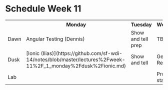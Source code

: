 # Schedule Week 11

<table>
  <tr>
    <th></th>
    <th>Monday</th>
    <th>Tuesday</th>
    <th>Wednesday</th>
  </tr>
  <tr>
    <td>Dawn</td>
    <td>Angular Testing (Dennis)</td>
    <td>Show and tell prep</td>
    <td>TBD (Cho)</td>
  </tr>
  <tr>
    <td>Dusk</td>
    <td>[Ionic (Ilias)](https://github.com/sf-wdi-14/notes/blob/master/lectures%2Fweek-11%2F_1_monday%2Fdusk%2Fionic.md)</td>
    <td>Show and tell</td>
    <td>General Review</td>
  </tr>
  <tr>
    <td>Lab</td>
    <td></td>
    <td></td>
    <td>Project 3 start</td>
  </tr>
</table>
